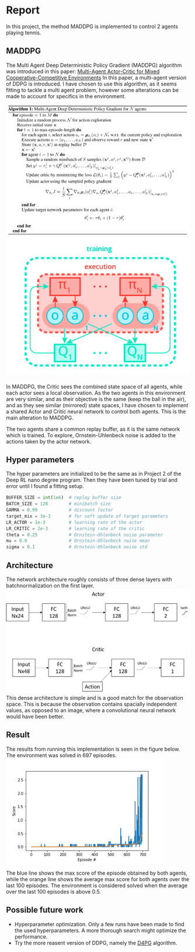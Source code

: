 # Report
In this project, the method MADDPG is implemented to control 2 agents playing tennis.

## MADDPG
The Multi Agent Deep Deterministic Policy Gradient (MADDPG) algorithm was introduced in this paper: [Multi-Agent Actor-Critic for Mixed Cooperative-Competitive Environments](https://arxiv.org/pdf/1706.02275.pdf)
In this paper, a multi-agent version of DDPG is introduced.
I have chosen to use this algorithm, as it seems fitting to tackle a multi agent problem, however some alterations can be made to account for specifics in the environment.

![MADDPG Algorithm](images/maddpg_algorithm.png "MADDPG Algorithm")
![MADDPG Idea](images/maddpg.png "MADDPG Idea")

In MADDPG, the Critic sees the combined state space of all agents, while each actor sees a local observation. 
As the two agents in this environment are very similar, and as their objective is the same (keep the ball in the air), and as they see similar (mirrored) state spaces, I have chosen to implement a shared Actor and Critic neural network to control both agents. This is the main alteration to MADDPG.

The two agents share a common replay buffer, as it is the same network which is trained. 
To explore, Ornstein-Uhlenbeck noise is added to the actions taken by the actor network.


## Hyper parameters
The hyper parameters are initialized to be the same as in Project 2 of the Deep RL nano degree program. Then they have been tuned by trial and error until I found a fitting setup.

```python
BUFFER_SIZE = int(1e6)  # replay buffer size
BATCH_SIZE = 128        # minibatch size
GAMMA = 0.99            # discount factor
target_mix = 3e-3       # for soft update of target parameters
LR_ACTOR = 1e-3         # learning rate of the actor 
LR_CRITIC = 2e-3        # learning rate of the critic
theta = 0.25            # Ornstein-Uhlenbeck noise parameter
mu = 0.0                # Ornstein-Uhlenbeck noise mean
sigma = 0.1             # Ornstein-Uhlenbeck noise std
```
## Architecture
The network architecture roughly consists of three dense layers with batchnormalization on the first layer.
![Architectures](images/architectures.png "Architectures")
This dense architecture is simple and is a good match for the observation space. This is because the observation contains spacially independent values, as opposed to an image, where a convolutional neural network would have been better. 

## Result
The results from running this implementation is seen in the figure below. The environment was solved in 697 episodes.
![Results](images/results.png "Results")

The blue line shows the max score of the episode obtained by both agents, while the orange line shows the average max score for both agents over the last 100 episodes. The environment is considered solved when the average over the last 100 episodes is above 0.5.

## Possible future work
* Hyperparameter optimization. Only a few runs have been made to find the used hyperparameters. A more thorough search might optimize the performance. 
* Try the more reasent version of DDPG, namely the [D4PG](https://arxiv.org/pdf/1804.08617.pdf) algorithm. 
